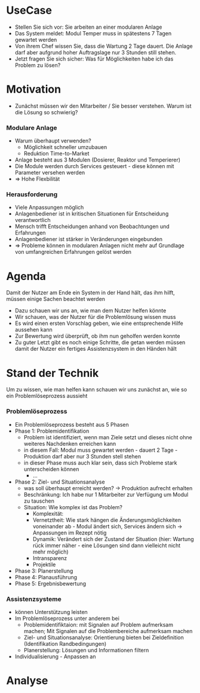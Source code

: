 # UseCase

+ Stellen Sie sich vor: Sie arbeiten an einer modularen Anlage
+ Das System meldet: Modul Temper muss in spätestens 7 Tagen gewartet werden
+  Von ihrem Chef wissen Sie, dass  die Wartung 2 Tage dauert. Die Anlage darf aber aufgrund hoher Auftragslage nur 3 Stunden still stehen.
+   Jetzt fragen Sie sich sicher: Was für Möglichkeiten habe ich das Problem zu lösen?

# Motivation

+ Zunächst müssen wir den Mitarbeiter / Sie besser verstehen. Warum ist die Lösung so schwierig?

### Modulare Anlage

+ Warum überhaupt verwenden?
  + Möglichkeit schneller umzubauen
  + Reduktion Time-to-Market
+ Anlage besteht aus 3 Modulen (Dosierer, Reaktor und Temperierer)
+ Die Module werden durch Services gesteuert - diese können mit Parameter versehen werden
+ => Hohe Flexbilität

### Herausforderung

+ Viele Anpassungen möglich
+ Anlagenbediener ist in kritischen Situationen für Entscheidung verantwortlich
+ Mensch trifft Entscheidungen anhand von Beobachtungen und Erfahrungen
+ Anlagenbediener ist stärker in Veränderungen eingebunden
+ => Probleme können in modularen Anlagen nicht mehr auf Grundlage von umfangreichen Erfahrungen gelöst werden

# Agenda

Damit der Nutzer am Ende ein System in der Hand hält, das ihm hilft, müssen einige Sachen beachtet werden

+ Dazu schauen wir uns an, wie man dem Nutzer helfen könnte
+ Wir schauen, was der Nutzer für die Problemlösung wissen muss
+ Es wird einen ersten Vorschlag geben, wie eine entsprechende Hilfe aussehen kann
+ Zur Bewertung wird überprüft, ob ihm nun geholfen werden konnte
+ Zu guter Letzt gibt es noch einige Schritte, die getan werden müssen damit der Nutzer ein fertiges Assistenzsystem in den Händen hält

# Stand der Technik

Um zu wissen, wie man helfen kann schauen wir uns zunächst an, wie so ein Problemlöseprozess aussieht

### Problemlöseprozess

+ Ein Problemlöseprozess besteht aus 5 Phasen
+ Phase 1: Problemidentifikation
  + Problem ist identifiziert, wenn man Ziele setzt und dieses nicht ohne weiteres Nachdenken erreichen kann
  + in diesem Fall: Modul muss gewartet werden - dauert 2 Tage - Produktion darf aber nur 3 Stunden stell stehen
  + in dieser Phase muss auch klar sein, dass sich Probleme stark unterscheiden können
    + ...
+ Phase 2: Ziel- und Situationsanalyse
  + was soll überhaupt erreicht werden? -> Produktion aufrecht erhalten
  + Beschränkung: Ich habe nur 1 Mitarbeiter zur Verfügung um Modul zu tauschen
  + Situation: Wie komplex ist das Problem?
    + Komplexität: 
    + Vernetztheit: Wie stark hängen die Änderungsmöglichkeiten voneinander ab - Modul ändert sich, Services ändern sich -> Anpassungen im Rezept nötig
    + Dynamik: Verändert sich der Zustand der Situation (hier: Wartung rück immer näher - eine Lösungen sind dann vielleicht nicht mehr möglich)
    + Intransparenz
    + Projektile
+ Phase 3: Planerstellung
+ Phase 4: Planausführung
+ Phase 5: Ergebnisbewertung

### Assistenzsysteme

+ können Unterstützung leisten
+ Im Problemlöseprozess unter anderem bei
  + Problemidentifiktaion: mit Signalen auf Problem aufmerksam machen; Mit Signalen auf die Problembereiche aufmerksam machen
  + Ziel- und Situationsanalyse: Orientierung bieten bei Zieldefinition (Identifikation Randbedingungen)
  + Planerstellung: Lösungen und Informationen filtern
+ Individualisierung - Anpassen an



# Analyse

